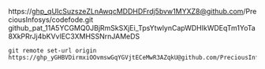 https://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@github.com/PreciousInfosys/codefode.git
    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

    

    git remote set-url origin https://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@github.com/PreciousInfosys/codefode.git
